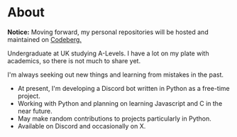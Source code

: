 # About
**Notice:** Moving forward, my personal repositories will be hosted and maintained on [Codeberg.](https://codeberg.org/geoversed/)

Undergraduate at UK studying A-Levels. I have a lot on my plate with academics, so there is not much to share yet.

I'm always seeking out new things and learning from mistakes in the past.
- At present, I'm developing a Discord bot written in Python as a free-time project.
- Working with Python and planning on learning Javascript and C in the near future.
- May make random contributions to projects particularly in Python.
- Available on Discord and occasionally on X.
